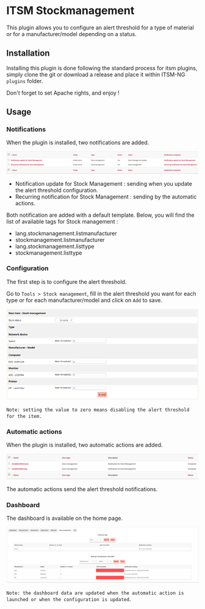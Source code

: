 # ITSM Stockmanagement

This plugin allows you to configure an alert threshold for a type of material or for a manufacturer/model depending on a status.

## Installation

Installing this plugin is done following the standard process for itsm plugins, simply clone the git or download a release and place it within ITSM-NG `plugins` folder.

Don't forget to set Apache rights, and enjoy !

## Usage

### Notifications

When the plugin is installed, two notifications are added.

![Stock management notifications](../img/stockmanagement/stockmanagement_notifications.png)

* Notification update for Stock Management : sending when you update the alert threshold configuration.
* Recurring notification for Stock Management : sending by the automatic actions.

Both notification are added with a default template. Below, you will find the list of available tags for Stock management :

* lang.stockmanagement.listmanufacturer
* stockmanagement.listmanufacturer
* lang.stockmanagement.listtype
* stockmanagement.listtype

### Configuration

The first step is to configure the alert threshold.

Go to `Tools > Stock management`, fill in the alert threshold you want for each type or for each manufacturer/model and click on `Add` to save.

![Stock management configuration](../img/stockmanagement/stockmanagement_configuration.png)

`Note: setting the value to zero means disabling the alert threshold for the item.`

### Automatic actions

When the plugin is installed, two automatic actions are added.

![Stock management automatic actions](../img/stockmanagement/stockmanagement_automatic_actions.png)

The automatic actions send the alert threshold notifications.

### Dashboard

The dashboard is available on the home page.

![Stock management dashboard](../img/stockmanagement/stockmanagement_dashboard.png)

`Note: the dashboard data are updated when the automatic action is launched or when the configuration is updated`.